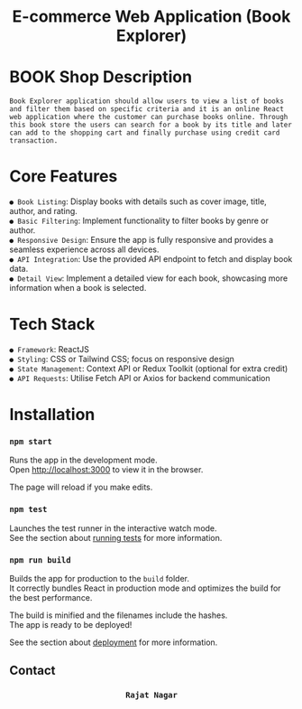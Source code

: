 <h1 align="center">E-commerce Web Application (Book Explorer)</h1>


# BOOK Shop Description
    Book Explorer application should allow users to view a list of books 
    and filter them based on specific criteria and it is an online React 
    web application where the customer can purchase books online. Through 
    this book store the users can search for a book by its title and later 
    can add to the shopping cart and finally purchase using credit card 
    transaction.
    

# Core Features
`● Book Listing`: Display books with details such as cover image, title, author, and rating.  <br>
`● Basic Filtering`: Implement functionality to filter books by genre or author. <br>
`● Responsive Design`: Ensure the app is fully responsive and provides a seamless experience across all devices. <br>
`● API Integration`: Use the provided API endpoint to fetch and display book data. <br>
`● Detail View`: Implement a detailed view for each book, showcasing more information when a book is selected.

# Tech Stack
`● Framework`: ReactJS <br>
`● Styling`: CSS or Tailwind CSS; focus on responsive design <br>
`● State Management`: Context API or Redux Toolkit (optional for extra credit) <br>
`● API Requests`: Utilise Fetch API or Axios for backend communication


# Installation 

### `npm start`

Runs the app in the development mode.<br>
Open [http://localhost:3000](http://localhost:3000) to view it in the browser.

The page will reload if you make edits.<br>

### `npm test`

Launches the test runner in the interactive watch mode.<br>
See the section about [running tests](#running-tests) for more information.

### `npm run build`

Builds the app for production to the `build` folder.<br>
It correctly bundles React in production mode and optimizes the build for the best performance.

The build is minified and the filenames include the hashes.<br>
The app is ready to be deployed!

See the section about [deployment](#deployment) for more information.

## Contact 
 <h3 align="center">
  <code> Rajat Nagar </code>
</h3>
 
